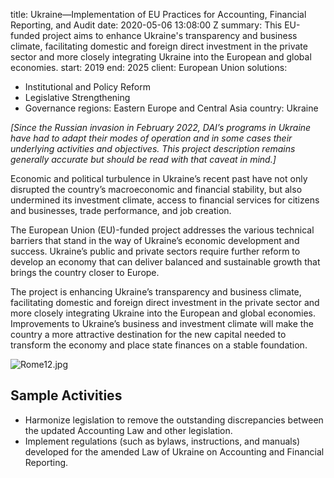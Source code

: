 
title: Ukraine—Implementation of EU Practices for Accounting, Financial Reporting,
  and Audit
date: 2020-05-06 13:08:00 Z
summary: This EU-funded project aims to enhance Ukraine's transparency and business
  climate, facilitating domestic and foreign direct investment in the private sector
  and more closely integrating Ukraine into the European and global economies.
start: 2019
end: 2025
client: European Union
solutions:
- Institutional and Policy Reform
- Legislative Strengthening
- Governance
regions: Eastern Europe and Central Asia
country: Ukraine


*[Since the Russian invasion in February 2022, DAI’s programs in Ukraine have had to adapt their modes of operation and in some cases their underlying activities and objectives. This project description remains generally accurate but should be read with that caveat in mind.]*

Economic and political turbulence in Ukraine’s recent past have not only disrupted the country’s macroeconomic and financial stability, but also undermined its investment climate, access to financial services for citizens and businesses, trade performance, and job creation.

The European Union (EU)-funded project addresses the various technical barriers that stand in the way of Ukraine’s economic development and success. Ukraine’s public and private sectors require further reform to develop an economy that can deliver balanced and sustainable growth that brings the country closer to Europe.

The project is enhancing Ukraine’s transparency and business climate, facilitating domestic and foreign direct investment in the private sector and more closely integrating Ukraine into the European and global economies. Improvements to Ukraine’s business and investment climate will make the country a more attractive destination for the new capital needed to transform the economy and place state finances on a stable foundation.

![Rome12.jpg](/uploads/Rome12.jpg)

## Sample Activities

* Harmonize legislation to remove the outstanding discrepancies between the updated Accounting Law and other legislation.
* Implement regulations (such as bylaws, instructions, and manuals) developed for the amended Law of Ukraine on Accounting and Financial Reporting.
